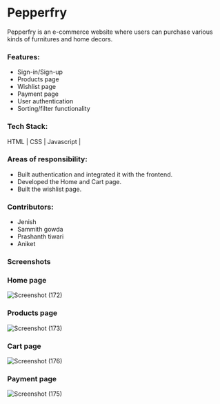 <h1>Pepperfry</h1>
 Pepperfry is an e-commerce website where users can purchase various kinds of furnitures and home decors.
<h3>Features:</h3>
<ul>
<li>Sign-in/Sign-up</li>
  <li>Products page</li>
  <li>Wishlist page</li>
  <li>Payment page</li>
<li>User authentication</li>
<li>Sorting/filter functionality</li>
  </ul>

<h3>Tech Stack:</h3>
  HTML | CSS | Javascript | 

<h3>Areas of responsibility:</h3>
<ul>
<li>Built authentication and integrated it with the frontend.</li>
<li>Developed the Home and Cart page. </li>
<li>Built the wishlist page.</li>
  </ul>
  
   <h3>Contributors:</h3>
  <ul>
 <li>Jenish</li>
 <li>Sammith gowda</li>
 <li>Prashanth tiwari</li>
 <li>Aniket</li>
</ul>
  
  <h3>Screenshots</h3>
  
  <h3>Home page</h3>
  
  
  ![Screenshot (172)](https://user-images.githubusercontent.com/95843451/158732239-177626f9-36fc-412e-ba0a-191503600840.png)
  
  
   <h3>Products page</h3>
  
  
![Screenshot (173)](https://user-images.githubusercontent.com/95843451/158732278-4c3aa7a5-98ed-4b42-a76a-fdf7e60f01c6.png)


 <h3>Cart page</h3>


![Screenshot (176)](https://user-images.githubusercontent.com/95843451/158732302-2a4cd570-0b5b-438d-b5a6-c5230a37e3d2.png)


 <h3>Payment page</h3>


![Screenshot (175)](https://user-images.githubusercontent.com/95843451/158732326-05646f3b-5c2b-402b-b6ad-f3b2cbb9cc45.png)



  

